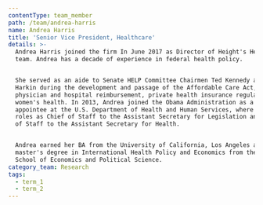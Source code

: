 ```yaml
---
contentType: team_member
path: /team/andrea-harris
name: Andrea Harris
title: 'Senior Vice President, Healthcare'
details: >-
  Andrea Harris joined the firm In June 2017 as Director of Height's Healthcare
  team. Andrea has a decade of experience in federal health policy.


  She served as an aide to Senate HELP Committee Chairmen Ted Kennedy and Tom
  Harkin during the development and passage of the Affordable Care Act, covering
  physician and hospital reimbursement, private health insurance regulation, and
  women's health. In 2013, Andrea joined the Obama Administration as a political
  appointee at the U.S. Department of Health and Human Services, where she held
  roles as Chief of Staff to the Assistant Secretary for Legislation and Chief
  of Staff to the Assistant Secretary for Health.


  Andrea earned her BA from the University of California, Los Angeles and her
  master's degree in International Health Policy and Economics from the London
  School of Economics and Political Science.
category_team: Research
tags:
  - term_1
  - term_2
---
```


